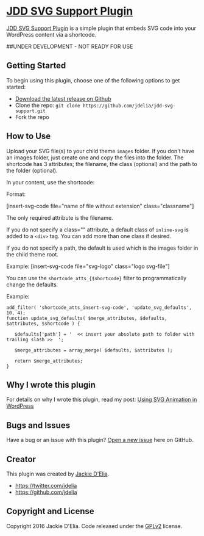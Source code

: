# [JDD SVG Support Plugin](https://jackiedelia.com/) 

[JDD SVG Support Plugin](https://github.com/jdelia/jdd-svg-support) is a simple plugin that embeds SVG code into your WordPress content via a shortcode. 

##UNDER DEVELOPMENT - NOT READY FOR USE

## Getting Started

To begin using this plugin, choose one of the following options to get started:
* [Download the latest release on Github](https://github.com/jdelia/jdd-svg-support)
* Clone the repo: `git clone https://github.com/jdelia/jdd-svg-support.git`
* Fork the repo

## How to Use

Upload your SVG file(s) to your child theme `images` folder. If you don't have an images folder, just create one and copy the files into the folder. The shortcode has 3 attributes; the filename, the class (optional) and the path to the folder (optional). 

In your content, use the shortcode:

Format:  

[insert-svg-code file="name of file without extension" class="classname"]

The only required attribute is the filename. 

If you do not specify a class="" attribute, a default class of `inline-svg` is added to a `<div>` tag. You can add more than one class if desired.

If you do not specify a path, the default is used which is the images folder in the child theme root. 

Example:
[insert-svg-code file="svg-logo" class="logo svg-file"]

You can use the `shortcode_atts_{$shortcode}` filter to programmatically change the defaults.

Example: 

```
add_filter( 'shortcode_atts_insert-svg-code', 'update_svg_defaults', 10, 4);
function update_svg_defaults( $merge_attributes, $defaults, $attributes, $shortcode ) {
   
   $defaults['path'] = '  << insert your absolute path to folder with trailing slash >>  ';

   $merge_attributes = array_merge( $defaults, $attributes );
 
   return $merge_attributes;
}
```
## Why I wrote this plugin

For details on why I wrote this plugin, read my post: 
[Using SVG Animation in WordPress](https://jackiedelia.com/using-svg-animation-wordpress/)

## Bugs and Issues

Have a bug or an issue with this plugin? [Open a new issue](https://github.com/jdelia/jdd-svg-support) here on GitHub.

## Creator

This plugin was created by [Jackie D'Elia](https://jackiedelia.com). 

* https://twitter.com/jdelia
* https://github.com/jdelia

## Copyright and License

Copyright 2016 Jackie D'Elia. Code released under the [GPLv2](https://github.com/jdelia/jdd-svg-support/blob/master/LICENSE) license.

